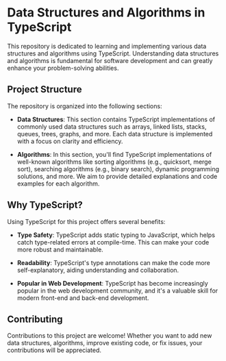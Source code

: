 # Data Structures and Algorithms in TypeScript

This repository is dedicated to learning and implementing various data structures and algorithms using TypeScript. Understanding data structures and algorithms is fundamental for software development and can greatly enhance your problem-solving abilities.

## Project Structure

The repository is organized into the following sections:

- **Data Structures**: This section contains TypeScript implementations of commonly used data structures such as arrays, linked lists, stacks, queues, trees, graphs, and more. Each data structure is implemented with a focus on clarity and efficiency.

- **Algorithms**: In this section, you'll find TypeScript implementations of well-known algorithms like sorting algorithms (e.g., quicksort, merge sort), searching algorithms (e.g., binary search), dynamic programming solutions, and more. We aim to provide detailed explanations and code examples for each algorithm.

## Why TypeScript?

Using TypeScript for this project offers several benefits:

- **Type Safety**: TypeScript adds static typing to JavaScript, which helps catch type-related errors at compile-time. This can make your code more robust and maintainable.

- **Readability**: TypeScript's type annotations can make the code more self-explanatory, aiding understanding and collaboration.

- **Popular in Web Development**: TypeScript has become increasingly popular in the web development community, and it's a valuable skill for modern front-end and back-end development.

## Contributing

Contributions to this project are welcome! Whether you want to add new data structures, algorithms, improve existing code, or fix issues, your contributions will be appreciated. 

